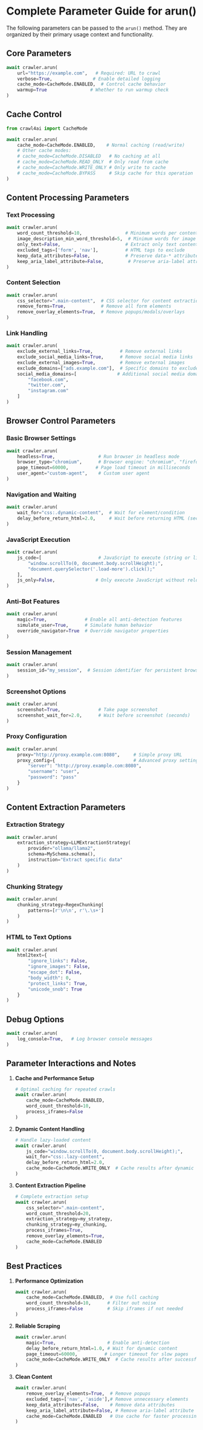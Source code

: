 # Complete Parameter Guide for arun()

The following parameters can be passed to the `arun()` method. They are organized by their primary usage context and functionality.

## Core Parameters

```python
await crawler.arun(
    url="https://example.com",   # Required: URL to crawl
    verbose=True,               # Enable detailed logging
    cache_mode=CacheMode.ENABLED,  # Control cache behavior
    warmup=True                # Whether to run warmup check
)
```

## Cache Control

```python
from crawl4ai import CacheMode

await crawler.arun(
    cache_mode=CacheMode.ENABLED,    # Normal caching (read/write)
    # Other cache modes:
    # cache_mode=CacheMode.DISABLED   # No caching at all
    # cache_mode=CacheMode.READ_ONLY  # Only read from cache
    # cache_mode=CacheMode.WRITE_ONLY # Only write to cache
    # cache_mode=CacheMode.BYPASS     # Skip cache for this operation
)
```

## Content Processing Parameters

### Text Processing
```python
await crawler.arun(
    word_count_threshold=10,                # Minimum words per content block
    image_description_min_word_threshold=5,  # Minimum words for image descriptions
    only_text=False,                        # Extract only text content
    excluded_tags=['form', 'nav'],          # HTML tags to exclude
    keep_data_attributes=False,             # Preserve data-* attributes
    keep_aria_label_attribute=False,         # Preserve aria-label attribute
)
```

### Content Selection
```python
await crawler.arun(
    css_selector=".main-content",  # CSS selector for content extraction
    remove_forms=True,             # Remove all form elements
    remove_overlay_elements=True,  # Remove popups/modals/overlays
)
```

### Link Handling
```python
await crawler.arun(
    exclude_external_links=True,          # Remove external links
    exclude_social_media_links=True,      # Remove social media links
    exclude_external_images=True,         # Remove external images
    exclude_domains=["ads.example.com"],  # Specific domains to exclude
    social_media_domains=[               # Additional social media domains
        "facebook.com",
        "twitter.com",
        "instagram.com"
    ]
)
```

## Browser Control Parameters

### Basic Browser Settings
```python
await crawler.arun(
    headless=True,                # Run browser in headless mode
    browser_type="chromium",      # Browser engine: "chromium", "firefox", "webkit"
    page_timeout=60000,          # Page load timeout in milliseconds
    user_agent="custom-agent",    # Custom user agent
)
```

### Navigation and Waiting
```python
await crawler.arun(
    wait_for="css:.dynamic-content",  # Wait for element/condition
    delay_before_return_html=2.0,     # Wait before returning HTML (seconds)
)
```

### JavaScript Execution
```python
await crawler.arun(
    js_code=[                     # JavaScript to execute (string or list)
        "window.scrollTo(0, document.body.scrollHeight);",
        "document.querySelector('.load-more').click();"
    ],
    js_only=False,               # Only execute JavaScript without reloading page
)
```

### Anti-Bot Features
```python
await crawler.arun(
    magic=True,              # Enable all anti-detection features
    simulate_user=True,      # Simulate human behavior
    override_navigator=True  # Override navigator properties
)
```

### Session Management
```python
await crawler.arun(
    session_id="my_session",  # Session identifier for persistent browsing
)
```

### Screenshot Options
```python
await crawler.arun(
    screenshot=True,              # Take page screenshot
    screenshot_wait_for=2.0,      # Wait before screenshot (seconds)
)
```

### Proxy Configuration
```python
await crawler.arun(
    proxy="http://proxy.example.com:8080",     # Simple proxy URL
    proxy_config={                             # Advanced proxy settings
        "server": "http://proxy.example.com:8080",
        "username": "user",
        "password": "pass"
    }
)
```

## Content Extraction Parameters

### Extraction Strategy
```python
await crawler.arun(
    extraction_strategy=LLMExtractionStrategy(
        provider="ollama/llama2",
        schema=MySchema.schema(),
        instruction="Extract specific data"
    )
)
```

### Chunking Strategy
```python
await crawler.arun(
    chunking_strategy=RegexChunking(
        patterns=[r'\n\n', r'\.\s+']
    )
)
```

### HTML to Text Options
```python
await crawler.arun(
    html2text={
        "ignore_links": False,
        "ignore_images": False,
        "escape_dot": False,
        "body_width": 0,
        "protect_links": True,
        "unicode_snob": True
    }
)
```

## Debug Options
```python
await crawler.arun(
    log_console=True,   # Log browser console messages
)
```

## Parameter Interactions and Notes

1. **Cache and Performance Setup**
   ```python
   # Optimal caching for repeated crawls
   await crawler.arun(
       cache_mode=CacheMode.ENABLED,
       word_count_threshold=10,
       process_iframes=False
   )
   ```

2. **Dynamic Content Handling**
   ```python
   # Handle lazy-loaded content
   await crawler.arun(
       js_code="window.scrollTo(0, document.body.scrollHeight);",
       wait_for="css:.lazy-content",
       delay_before_return_html=2.0,
       cache_mode=CacheMode.WRITE_ONLY  # Cache results after dynamic load
   )
   ```

3. **Content Extraction Pipeline**
   ```python
   # Complete extraction setup
   await crawler.arun(
       css_selector=".main-content",
       word_count_threshold=20,
       extraction_strategy=my_strategy,
       chunking_strategy=my_chunking,
       process_iframes=True,
       remove_overlay_elements=True,
       cache_mode=CacheMode.ENABLED
   )
   ```

## Best Practices

1. **Performance Optimization**
   ```python
   await crawler.arun(
       cache_mode=CacheMode.ENABLED,  # Use full caching
       word_count_threshold=10,      # Filter out noise
       process_iframes=False         # Skip iframes if not needed
   )
   ```

2. **Reliable Scraping**
   ```python
   await crawler.arun(
       magic=True,                   # Enable anti-detection
       delay_before_return_html=1.0, # Wait for dynamic content
       page_timeout=60000,          # Longer timeout for slow pages
       cache_mode=CacheMode.WRITE_ONLY  # Cache results after successful crawl
   )
   ```

3. **Clean Content**
   ```python
   await crawler.arun(
       remove_overlay_elements=True,  # Remove popups
       excluded_tags=['nav', 'aside'],# Remove unnecessary elements
       keep_data_attributes=False,    # Remove data attributes
       keep_aria_label_attribute=False, # Remove aria-label attribute
       cache_mode=CacheMode.ENABLED   # Use cache for faster processing
   )
   ```
